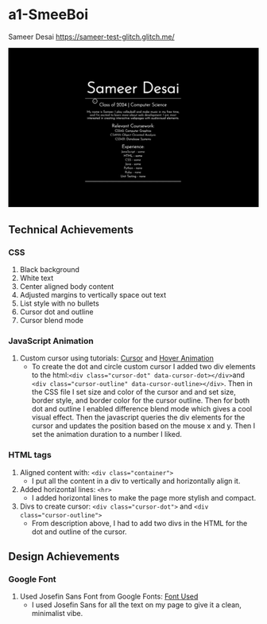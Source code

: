 # a1-SmeeBoi
Sameer Desai https://sameer-test-glitch.glitch.me/

![](https://github.com/SmeeBoi/a1-SmeeBoi/blob/main/cursor.gif)

## Technical Achievements

### CSS
1. Black background
2. White text
3. Center aligned body content
4. Adjusted margins to vertically space out text
5. List style with no bullets 
6. Cursor dot and outline
7. Cursor blend mode

### JavaScript Animation
1. Custom cursor using tutorials: [Cursor](https://www.youtube.com/watch?v=UMdvufdewD8) and [Hover Animation](https://www.youtube.com/watch?v=nMGVwP3ww2M)
    - To create the dot and circle custom cursor I added two div elements to the html:`<div class="cursor-dot" data-cursor-dot></div>`and `<div class="cursor-outline" data-cursor-outline></div>`. Then in the CSS file I set size and color of the cursor and and set size, border style, and border color for the cursor outline. Then for both dot and outline I enabled difference blend mode which gives a cool visual effect. Then the javascript queries the div elements for the cursor and updates the position based on the mouse x and y. Then I set the animation duration to a number I liked.

### HTML tags
1. Aligned content with: `<div class="container">` 
    - I put all the content in a div to vertically and horizontally align it.
2. Added horizontal lines: `<hr>` 
    - I added horizontal lines to make the page more stylish and compact.
3. Divs to create cursor: `<div class="cursor-dot">` and `<div class="cursor-outline">` 
    - From description above, I had to add two divs in the HTML for the dot and outline of the cursor.

## Design Achievements

### Google Font
1. Used Josefin Sans Font from Google Fonts: [Font Used](https://fonts.google.com/specimen/Josefin+Sans?query=josefin+sans)
    - I used Josefin Sans for all the text on my page to give it a clean, minimalist vibe.



